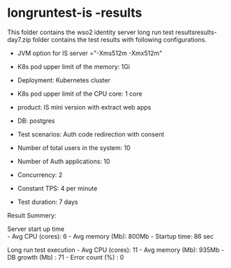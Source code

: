 # longruntest-is -results

This folder contains the wso2 identity server long run test resultsresults-day7.zip folder contains the test results with following configurations.

- JVM option for IS server  ="-Xms512m -Xmx512m"

- K8s pod upper limit of the memory: 1Gi

- Deployment:  Kubernetes cluster
- K8s pod upper limit of the CPU core:  1 core
- product: IS mini  version with extract web apps
- DB: postgres
- Test scenarios: Auth code redirection with consent
- Number of total users in the system: 10
- Number of Auth applications: 10
- Concurrency: 2
- Constant TPS: 4 per minute
- Test duration: 7 days

Result Summery:

  Server start up time		
    - Avg CPU (cores): 6
    - Avg memory (Mb): 800Mb
    - Startup time: 86 sec

   Long run test execution
    - Avg CPU (cores): 11
    - Avg memory (Mb): 935Mb
    - DB growth (Mb) : 71
    - Error count (%) : 0


